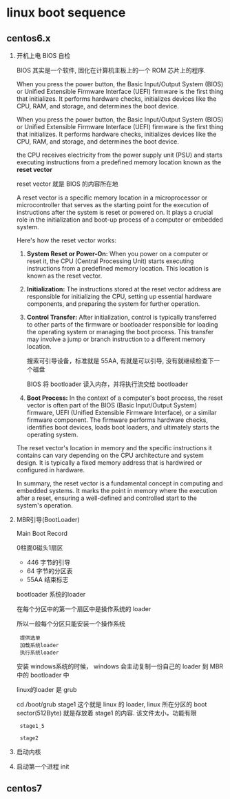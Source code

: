 # linux boot sequence

## centos6.x

1. 开机上电 BIOS 自检

    BIOS 其实是一个软件, 固化在计算机主板上的一个 ROM 芯片上的程序.

    When you press the power button, the Basic Input/Output System (BIOS) or
    Unified Extensible Firmware Interface (UEFI) firmware is the first thing
    that initializes. It performs hardware checks, initializes devices like the
    CPU, RAM, and storage, and determines the boot device.

    When you press the power button, the Basic Input/Output System (BIOS) or
    Unified Extensible Firmware Interface (UEFI) firmware is the first thing
    that initializes. It performs hardware checks, initializes devices like the
    CPU, RAM, and storage, and determines the boot device.

    the CPU receives electricity from the power supply unit (PSU) and starts
    executing instructions from a predefined memory location known as the
    **reset vector**

    reset vector 就是 BIOS 的内容所在地

    A reset vector is a specific memory location in a microprocessor or
    microcontroller that serves as the starting point for the execution of
    instructions after the system is reset or powered on. It plays a crucial
    role in the initialization and boot-up process of a computer or embedded
    system.

    Here's how the reset vector works:

    1. **System Reset or Power-On:** When you power on a computer or reset it,
       the CPU (Central Processing Unit) starts executing instructions from a
       predefined memory location. This location is known as the reset vector.

    2. **Initialization:** The instructions stored at the reset vector address
       are responsible for initializing the CPU, setting up essential hardware
       components, and preparing the system for further operation.

    3. **Control Transfer:** After initialization, control is typically
       transferred to other parts of the firmware or bootloader responsible for
       loading the operating system or managing the boot process. This transfer
       may involve a jump or branch instruction to a different memory location.

       搜索可引导设备，标准就是 55AA, 有就是可以引导, 没有就继续检查下一个磁盘

       BIOS 将 bootloader 读入内存，并将执行流交给 bootloader

    4. **Boot Process:** In the context of a computer's boot process, the reset
       vector is often part of the BIOS (Basic Input/Output System) firmware,
       UEFI (Unified Extensible Firmware Interface), or a similar firmware
       component. The firmware performs hardware checks, identifies boot
       devices, loads boot loaders, and ultimately starts the operating system.

    The reset vector's location in memory and the specific instructions it
    contains can vary depending on the CPU architecture and system design. It
    is typically a fixed memory address that is hardwired or configured in
    hardware.

    In summary, the reset vector is a fundamental concept in computing and
    embedded systems. It marks the point in memory where the execution after a
    reset, ensuring a well-defined and controlled start to the system's
    operation.


2. MBR引导(BootLoader)

    Main Boot Record

    0柱面0磁头1扇区

    - 446 字节的引导
    - 64 字节的分区表
    - 55AA 结束标志

    bootloader 系统的loader

    在每个分区中的第一个扇区中是操作系统的 loader

    所以一般每个分区只能安装一个操作系统

        提供选单
        加载系统loader
        执行系统loader

    安装 windows系统的时候， windows 会主动复制一份自己的 loader 到 MBR 中的 bootloader 中

    linux的loader 是 grub

    cd /boot/grub
        stage1    这个就是 linux 的 loader, linux 所在分区的 boot sector(512Byte) 就是存放着 stage1 的内容. 该文件太小，功能有限

        stage1_5 

        stage2    

3. 启动内核

4. 启动第一个进程 init

## centos7

